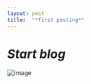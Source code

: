 ```yaml
---
layout: post
title:  "*first posting*"
---
```


# *Start blog*

![image](https://cdn.dribbble.com/users/471569/screenshots/1734231/clouds800_600.jpg)
